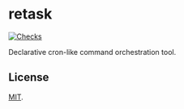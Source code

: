 # retask

[![Checks](https://img.shields.io/github/actions/workflow/status/norskeld/retask/checks.yml?style=flat-square&colorA=22272d&colorB=22272d&label=checks)](https://github.com/norskeld/retask/actions/workflows/checks.yml)

Declarative cron-like command orchestration tool.

## License

[MIT](LICENSE).
